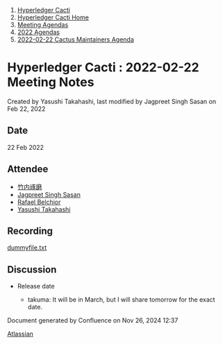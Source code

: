 1. [Hyperledger Cacti](index.html)
2. [Hyperledger Cacti Home](Hyperledger-Cacti-Home_20414469.html)
3. [Meeting Agendas](Meeting-Agendas_20414488.html)
4. [2022 Agendas](2022-Agendas_20415317.html)
5. [2022-02-22 Cactus Maintainers Agenda](2022-02-22-Cactus-Maintainers-Agenda_20415367.html)

# Hyperledger Cacti : 2022-02-22 Meeting Notes

Created by Yasushi Takahashi, last modified by Jagpreet Singh Sasan on Feb 22, 2022

## Date

22 Feb 2022

## Attendee

- [竹内琢磨](https://lf-hyperledger.atlassian.net/wiki/people/70121:99daf5c8-226c-43d4-9f24-0a46a0546192?ref=confluence)
- [Jagpreet Singh Sasan](https://lf-hyperledger.atlassian.net/wiki/people/5d319526fe0a0d0c857abe59?ref=confluence)
- [Rafael Belchior](https://lf-hyperledger.atlassian.net/wiki/people/712020:0476fdbd-25a2-41d4-9ba2-27de7ea0f715?ref=confluence)
- [Yasushi Takahashi](https://lf-hyperledger.atlassian.net/wiki/people/712020:f5c6f8a6-cbbb-4289-b94b-75a61d6ae0b4?ref=confluence)

## Recording

[dummyfile.txt](attachments/20415367/20415370.txt)

## Discussion

- Release date
  
  - takuma: It will be in March, but I will share tomorrow for the exact date.

Document generated by Confluence on Nov 26, 2024 12:37

[Atlassian](http://www.atlassian.com/)
